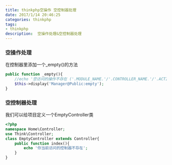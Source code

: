 ```yaml
---
title: thinkphp空操作 空控制器处理
date: 2017/1/14 20:46:25
categories: thinkphp
tags: 
- thinkphp
description:  空操作处理&空控制器处理
---
```

### 空操作处理

在控制器里添加一个_empty()的方法
```php
public function _empty(){
    //echo '您访问的操作不存在 ('.MODULE_NAME.'/'.CONTROLLER_NAME.'/'.ACTION_NAME.')';;
    $this->display('Manager@Public:empty');
}
```

### 空控制器处理
我们可以给项目定义一个EmptyController类
```php
<?php
namespace Home\Controller;
use Think\Controller;
class EmptyController extends Controller{
    public function index(){
        echo '你当前访问的控制器不存在';
    }
}
```